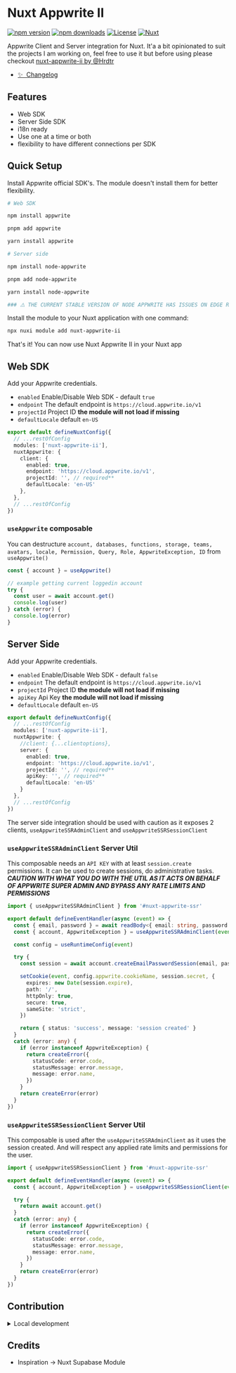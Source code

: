 # Nuxt Appwrite II

[![npm version][npm-version-src]][npm-version-href]
[![npm downloads][npm-downloads-src]][npm-downloads-href]
[![License][license-src]][license-href]
[![Nuxt][nuxt-src]][nuxt-href]

Appwrite Client and Server integration for Nuxt. It'a a bit opinionated to suit the projects I am working on, feel free to use it but before using please checkout [nuxt-appwrite-ii by @Hrdtr](https://nuxt.com/modules/appwrite)

- [✨ &nbsp;Changelog](/CHANGELOG.md)
<!-- - [🏀 Online playground](https://stackblitz.com/github/your-org/nuxt-appwrite-ii?file=playground%2Fapp.vue) -->
<!-- - [📖 &nbsp;Documentation](https://example.com) -->

## Features

- Web SDK
- Server Side SDK
- i18n ready
- Use one at a time or both
- flexibility to have different connections per SDK

## Quick Setup

Install Appwrite official SDK's. The module doesn't install them for better flexibility.

```bash
# Web SDK

npm install appwrite

pnpm add appwrite

yarn install appwrite

# Server side

npm install node-appwrite

pnpm add node-appwrite

yarn install node-appwrite

### ⚠️ THE CURRENT STABLE VERSION OF NODE APPWRITE HAS ISSUES ON EDGE RUNTIMES. TEMPORARY WORKAROUND IS TO INSTALL node-appwrite@next WILL FIX THE ISSUE ⚠️ ###
```

Install the module to your Nuxt application with one command:

```bash
npx nuxi module add nuxt-appwrite-ii
```

That's it! You can now use Nuxt Appwrite II in your Nuxt app

## Web SDK

Add your Appwrite credentials.

- `enabled` Enable/Disable Web SDK - default `true`
- `endpoint` The default endpoint is `https://cloud.appwrite.io/v1`
- `projectId` Project ID __the module will not load if missing__
- `defaultLocale` default `en-US`

```ts
export default defineNuxtConfig({
  // ...restOfConfig
  modules: ['nuxt-appwrite-ii'],
  nuxtAppwrite: {
    client: {
      enabled: true,
      endpoint: 'https://cloud.appwrite.io/v1',
      projectId: '', // required**
      defaultLocale: 'en-US'
    },
  },
  // ...restOfConfig
})
```

### `useAppwrite` composable

You can destructure `account, databases, functions, storage, teams, avatars, locale, Permission, Query, Role, AppwriteException, ID` from `useAppwrite()`

```ts
const { account } = useAppwrite()

// example getting current loggedin account
try {
  const user = await account.get()
  console.log(user)
} catch (error) {
  console.log(error)
}
```

## Server Side

Add your Appwrite credentials.

- `enabled` Enable/Disable Web SDK - default `false`
- `endpoint` The default endpoint is `https://cloud.appwrite.io/v1`
- `projectId` Project ID __the module will not load if missing__
- `apiKey` Api Key __the module will not load if missing__
- `defaultLocale` default `en-US`

```ts
export default defineNuxtConfig({
  // ...restOfConfig
  modules: ['nuxt-appwrite-ii'],
  nuxtAppwrite: {
    //client: {...clientoptions},
    server: {
      enabled: true,
      endpoint: 'https://cloud.appwrite.io/v1',
      projectId: '', // required**
      apiKey: '', // required**
      defaultLocale: 'en-US'
    }
  },
  // ...restOfConfig
})
```

The server side integration should be used with caution as it exposes 2 clients, `useAppwriteSSRAdminClient` and `useAppwriteSSRSessionClient`

### `useAppwriteSSRAdminClient` Server Util

This composable needs an `API KEY` with at least `session.create` permissions. It can be used to create sessions,
do administrative tasks. *__CAUTION WITH WHAT YOU DO WITH THE UTIL AS IT ACTS ON BEHALF OF APPWRITE SUPER ADMIN AND BYPASS ANY RATE LIMITS AND PERMISSIONS__*

```ts
import { useAppwriteSSRAdminClient } from '#nuxt-appwrite-ssr'

export default defineEventHandler(async (event) => {
  const { email, password } = await readBody<{ email: string, password: string }>(event)
  const { account, AppwriteException } = useAppwriteSSRAdminClient(event)

  const config = useRuntimeConfig(event)

  try {
    const session = await account.createEmailPasswordSession(email, password)

    setCookie(event, config.appwrite.cookieName, session.secret, {
      expires: new Date(session.expire),
      path: '/',
      httpOnly: true,
      secure: true,
      sameSite: 'strict',
    })

    return { status: 'success', message: 'session created' }
  }
  catch (error: any) {
    if (error instanceof AppwriteException) {
      return createError({
        statusCode: error.code,
        statusMessage: error.message,
        message: error.name,
      })
    }
    return createError(error)
  }
})

```

### `useAppwriteSSRSessionClient` Server Util

This composable is used after the `useAppwriteSSRAdminClient` as it uses the session created. And will respect any applied rate limits and permissions for the user.

```ts
import { useAppwriteSSRSessionClient } from '#nuxt-appwrite-ssr'

export default defineEventHandler(async (event) => {
  const { account, AppwriteException } = useAppwriteSSRSessionClient(event)

  try {
    return await account.get()
  }
  catch (error: any) {
    if (error instanceof AppwriteException) {
      return createError({
        statusCode: error.code,
        statusMessage: error.message,
        message: error.name,
      })
    }
    return createError(error)
  }
})

```

## Contribution

<details>
  <summary>Local development</summary>
  
  ```bash
  # Install dependencies
  npm install
  
  # Generate type stubs
  npm run dev:prepare
  
  # Develop with the playground
  npm run dev
  
  # Build the playground
  npm run dev:build
  
  # Run ESLint
  npm run lint
  
  # Run Vitest
  npm run test
  npm run test:watch
  
  # Release new version
  npm run release
  ```

</details>

## Credits

- Inspiration -> Nuxt Supabase Module

<!-- Badges -->
[npm-version-src]: https://img.shields.io/npm/v/nuxt-appwrite-ii/latest.svg?style=flat&colorA=020420&colorB=00DC82
[npm-version-href]: https://npmjs.com/package/nuxt-appwrite-ii

[npm-downloads-src]: https://img.shields.io/npm/dm/nuxt-appwrite-ii.svg?style=flat&colorA=020420&colorB=00DC82
[npm-downloads-href]: https://npmjs.com/package/nuxt-appwrite-ii

[license-src]: https://img.shields.io/npm/l/nuxt-appwrite-ii.svg?style=flat&colorA=020420&colorB=00DC82
[license-href]: https://npmjs.com/package/nuxt-appwrite-ii

[nuxt-src]: https://img.shields.io/badge/Nuxt-020420?logo=nuxt.js
[nuxt-href]: https://nuxt.com
